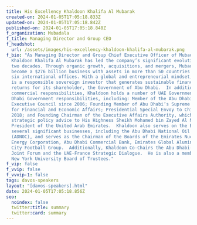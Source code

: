 ```yaml
---
title: His Excellency Khaldoon Khalifa Al Mubarak
created-on: 2024-01-05T17:05:18.833Z
updated-on: 2024-01-05T17:05:18.842Z
published-on: 2024-01-05T17:05:18.848Z
f_organization: Mubadala
f_title: Managing Director and Group CEO
f_headshot:
  url: /assets/images/his-excellency-khaldoon-khalifa-al-mubarak.png
f_bio: "As Managing Director and Group Chief Executive Officer of Mubadala,
  Khaldoon Khalifa Al Mubarak has led the company’s significant evolution for
  two decades. Through organic growth, acquisitions, and mergers, Mubadala has
  become a $276 billion business with assets in more than 50 countries across
  six international offices. With a global and entrepreneurial mindset, Mubadala
  is a responsible sovereign investor that generates sustainable financial
  returns for its shareholder, the Government of Abu Dhabi.  In addition to his
  commercial responsibilities, Khaldoon holds a number of UAE Government and Abu
  Dhabi Government responsibilities, including: Member of the Abu Dhabi
  Executive Council since 2006; Founding Member of Abu Dhabi’s Supreme Council
  for Financial and Economic Affairs; Presidential Special Envoy to China since
  2018; and Founding Chairman of the Executive Affairs Authority, which provides
  strategic policy advice to His Highness Sheikh Mohamed bin Zayed Al Nahyan,
  President of the United Arab Emirates.  Khaldoon also serves on the Boards of
  several significant businesses, including the Abu Dhabi National Oil Company
  (ADNOC), and serves as the Chairman of the Boards of the Emirates Nuclear
  Energy Corporation, Abu Dhabi Commercial Bank, Emirates Global Aluminium and
  City Football Group.  Additionally, Khaldoon Co-Chairs the Abu Dhabi-Singapore
  Joint Forum and the UAE-France Strategic Dialogue.  He is also a member of the
  New York University Board of Trustees."
f_vip: false
f_vvip: false
f_vvvip-1: false
tags: davos-speakers
layout: "[davos-speakers].html"
date: 2024-01-05T17:05:18.856Z
seo:
  noindex: false
  twitter:title: summary
  twitter:card: summary
---
```

